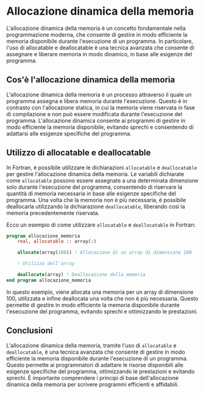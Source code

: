 # Allocazione dinamica della memoria

L'allocazione dinamica della memoria è un concetto fondamentale nella programmazione moderna, che consente di gestire in modo efficiente la memoria disponibile durante l'esecuzione di un programma. In particolare, l'uso di allocatable e deallocatable è una tecnica avanzata che consente di assegnare e liberare memoria in modo dinamico, in base alle esigenze del programma.

## Cos'è l'allocazione dinamica della memoria

L'allocazione dinamica della memoria è un processo attraverso il quale un programma assegna e libera memoria durante l'esecuzione. Questo è in contrasto con l'allocazione statica, in cui la memoria viene riservata in fase di compilazione e non può essere modificata durante l'esecuzione del programma. L'allocazione dinamica consente ai programmi di gestire in modo efficiente la memoria disponibile, evitando sprechi e consentendo di adattarsi alle esigenze specifiche del programma.

## Utilizzo di allocatable e deallocatable

In Fortran, è possibile utilizzare le dichiarazioni `allocatable` e `deallocatable` per gestire l'allocazione dinamica della memoria. Le variabili dichiarate come `allocatable` possono essere assegnate a una determinata dimensione solo durante l'esecuzione del programma, consentendo di riservare la quantità di memoria necessaria in base alle esigenze specifiche del programma. Una volta che la memoria non è più necessaria, è possibile deallocarla utilizzando la dichiarazione `deallocatable`, liberando così la memoria precedentemente riservata.

Ecco un esempio di come utilizzare `allocatable` e `deallocatable` in Fortran:

```fortran
program allocazione_memoria
    real, allocatable :: array(:)

    allocate(array(100)) ! Allocazione di un array di dimensione 100

    ! Utilizzo dell'array

    deallocate(array) ! Deallocazione della memoria
end program allocazione_memoria
```

In questo esempio, viene allocata una memoria per un array di dimensione 100, utilizzata e infine deallocata una volta che non è più necessaria. Questo permette di gestire in modo efficiente la memoria disponibile durante l'esecuzione del programma, evitando sprechi e ottimizzando le prestazioni.

## Conclusioni

L'allocazione dinamica della memoria, tramite l'uso di `allocatable` e `deallocatable`, è una tecnica avanzata che consente di gestire in modo efficiente la memoria disponibile durante l'esecuzione di un programma. Questo permette ai programmatori di adattare le risorse disponibili alle esigenze specifiche del programma, ottimizzando le prestazioni e evitando sprechi. È importante comprendere i principi di base dell'allocazione dinamica della memoria per scrivere programmi efficienti e affidabili.